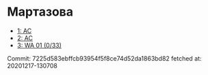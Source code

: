 # Мартазова
- [1: AC](1.md)
- [2: AC](2.md)
- [3: WA 01 (0/33)](3.md)

Commit: 7225d583ebffcb93954f5f8ce74d52da1863bd82
 fetched at: 20201217-130708
